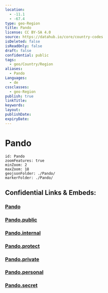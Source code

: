 ```yaml
---
location:
  - -11.1
  - -67.4
type: geo-Region
title: Pando
license: CC BY-SA 4.0
source: https://datahub.io/core/country-codes
isDeleted: false
isReadOnly: false
draft: false
confidential: public
tags:
  - geo/Country/Region
aliases:
  - Pando
Languages:
  - de
cssclasses:
  - geo-Region
publish: true
linkTitle:
keywords:
layout:
publishDate:
expiryDate:
---
```


# Pando

```leaflet
id: Pando
zoomFeatures: true 
minZoom: 2 
maxZoom: 18
geojsonFolder: ./Pando/
markerFolder: ./Pando/
```


## Confidential Links & Embeds: 

### [Pando](/_Standards/Earth/Continent/America~South/Bolivia/departments~Bolivia/Pando.md) 

### [Pando.public](/_public/Earth/Continent/America~South/Bolivia/departments~Bolivia/Pando.public.md) 

### [Pando.internal](/_internal/Earth/Continent/America~South/Bolivia/departments~Bolivia/Pando.internal.md) 

### [Pando.protect](/_protect/Earth/Continent/America~South/Bolivia/departments~Bolivia/Pando.protect.md) 

### [Pando.private](/_private/Earth/Continent/America~South/Bolivia/departments~Bolivia/Pando.private.md) 

### [Pando.personal](/_personal/Earth/Continent/America~South/Bolivia/departments~Bolivia/Pando.personal.md) 

### [Pando.secret](/_secret/Earth/Continent/America~South/Bolivia/departments~Bolivia/Pando.secret.md)

